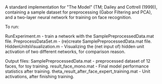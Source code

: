 A standard implementation for "The Model" (TM; Dailey and Cottrell (1999)), containing a sample dataset for preprocessing (Gabor Filtering and PCA), and a two-layer neural network for training on face recognition.


To run:

RunExperiment.m - train a network with the SamplePreprocessedData.mat file.
PreprocessDataSet.m - (re)create SamplePreprocessedData.mat file.
HiddenUnitsVisualization.m - Visualizing the (net input of) hidden unit activation of two different networks, for comparison reason.


Output files:
SamplePreprocessedData.mat - preprocessed dataset of 12 faces, for toy training.
result_face_mono.mat - Final model performance statistics after training.
theta_result_after_face_expert_training.mat - Unit activations, after finishing training.
